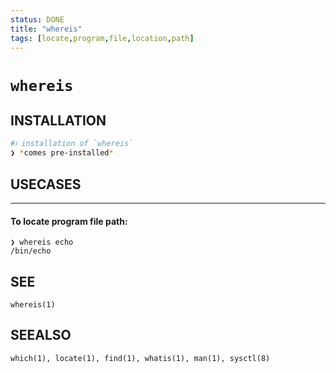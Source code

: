 ```yaml
---
status: DONE
title: "whereis"
tags: [locate,program,file,location,path]
---
```


# `whereis`

## INSTALLATION


```bash
#ℹ︎ installation of `whereis`
❯ *comes pre-installed*
```


## USECASES

----
#### To locate program file path:

    ❯ whereis echo
    /bin/echo


## SEE

    whereis(1)

## SEEALSO

    which(1), locate(1), find(1), whatis(1), man(1), sysctl(8)

